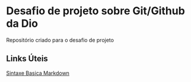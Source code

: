 # Desafio de projeto sobre Git/Github da Dio
Repositório criado para o desafio  de projeto



## Links Úteis
[Sintaxe Basica Markdown](https://www.markdownguide.org/)
